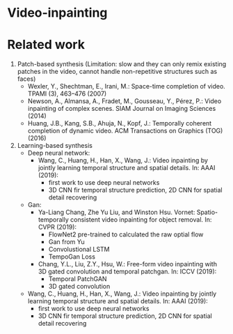 # Video-inpainting

# Related work
1. Patch-based synthesis (Limitation: slow and they can only remix existing patches in the video, cannot handle non-repetitive structures such as faces)
   - Wexler, Y., Shechtman, E., Irani, M.: Space-time completion of video. TPAMI (3), 463–476 (2007)
   - Newson, A., Almansa, A., Fradet, M., Gousseau, Y., Pérez, P.: Video inpainting of complex scenes. SIAM Journal on Imaging Sciences (2014)
   - Huang, J.B., Kang, S.B., Ahuja, N., Kopf, J.: Temporally coherent completion of dynamic video. ACM Transactions on Graphics (TOG) (2016)
2. Learning-based synthesis
   - Deep neural network:
      - Wang, C., Huang, H., Han, X., Wang, J.: Video inpainting by jointly learning temporal structure and spatial details. In: AAAI (2019):
         - first work to use deep neural networks
         - 3D CNN fir temporal structure prediction, 2D CNN for spatial detail recovering
   - Gan:
      -  Ya-Liang Chang, Zhe Yu Liu, and Winston Hsu. Vornet: Spatio-temporally consistent video inpainting for object removal. In: CVPR (2019):
         - FlowNet2 pre-trained to calculated the raw optial flow
         - Gan from Yu
         - Convolustional LSTM
         - TempoGan Loss
      - Chang, Y.L., Liu, Z.Y., Hsu, W.: Free-form video inpainting with 3D gated convolution and temporal patchgan. In: ICCV (2019):
         - Temporal PatchGAN
         - 3D gated convolution 
   - Wang, C., Huang, H., Han, X., Wang, J.: Video inpainting by jointly learning temporal structure and spatial details. In: AAAI (2019):
      - first work to use deep neural networks
      - 3D CNN fir temporal structure prediction, 2D CNN for spatial detail recovering
   
   
